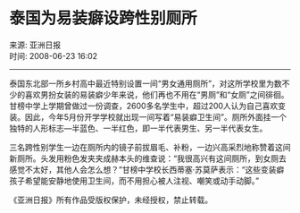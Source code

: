# 泰国为易装癖设跨性别厕所

来源: 亚洲日报  
时间: 2008-06-23 16:02  

---

泰国东北部一所乡村高中最近特别设置一间“男女通用厕所”，对这所学校里为数不少的喜欢男扮女装的易装癖少年来说，他们再也不用在“男厕”和“女厕”之间徘徊。甘榜中学上学期曾做过一份调查，2600多名学生中，超过200人认为自己喜欢变装。因此，今年5月份开学学校就出现一间写着“易装癖卫生间”。厕所外面挂一个独特的人形标志—半蓝色、一半红色，即一半代表男生、另一半代表女生。 

三名跨性别学生一边在厕所内的镜子前拔眉毛、补粉，一边兴高采烈地称赞着这间新厕所。头发用粉色发夹夹成赫本头的维查说：“我很高兴有这间厕所，到女厕去感觉不太好，其他人会怎么想？”甘榜中学校长西蒂塞·苏莫萨表示：“这些变装癖孩子希望能安静地使用卫生间，而不用担心被人注视、嘲笑或动手动脚。”

《亚洲日报》所有作品受版权保护，未经授权，禁止转载。